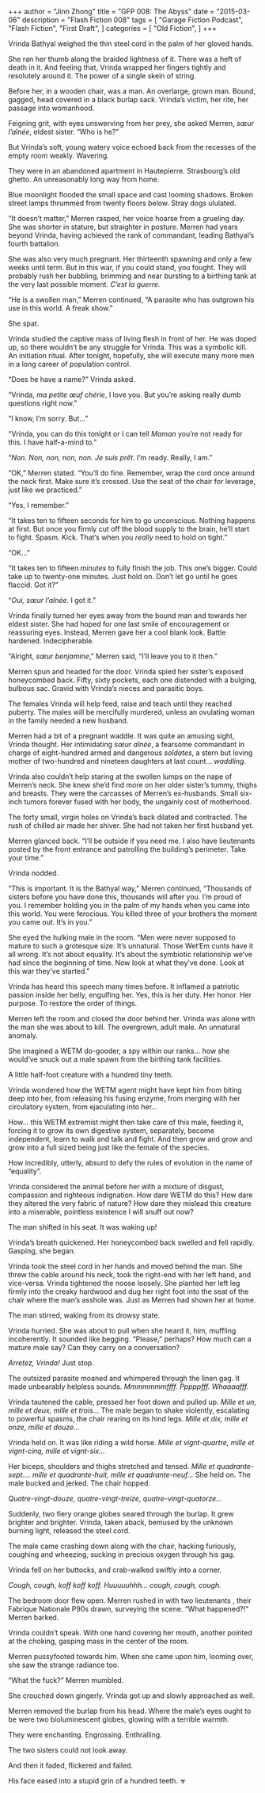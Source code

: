 +++
author = "Jinn Zhong"
title = "GFP 008: The Abyss"
date = "2015-03-06"
description = "Flash Fiction 008"
tags = [
    "Garage Fiction Podcast",
    "Flash Fiction",
    "First Draft",
]
categories = [
    "Old Fiction",
]
+++

Vrinda Bathyal weighed the thin steel cord in the palm of her gloved hands. 

She ran her thumb along the braided lightness of it. There was a heft of death in it. And feeling that, Vrinda wrapped her fingers tightly and resolutely around it. The power of a single skein of string.

Before her, in a wooden chair, was a man. An overlarge, grown man. Bound, gagged, head covered in a black burlap sack.  Vrinda’s victim, her rite, her passage into womanhood.

Feigning grit, with eyes unswerving from her prey, she asked Merren, _sœur l’aînée_, eldest sister.  “Who is he?”

But Vrinda’s soft, young watery voice echoed back from the recesses of the empty room weakly. Wavering. 

They were in an abandoned apartment in Hautepierre. Strasbourg’s old ghetto. An unreasonably long way from home.

Blue moonlight flooded the small space and cast looming shadows. Broken street lamps thrummed from twenty floors below. Stray dogs ululated.

“It doesn’t matter,” Merren rasped, her voice hoarse from a grueling day. She was shorter in stature, but straighter in posture. Merren had years beyond Vrinda, having achieved the rank of commandant, leading Bathyal’s fourth battalion.

She was also very much pregnant. Her thirteenth spawning and only a few weeks until term. But in this war, if you could stand, you fought. They will probably rush her bubbling, brimming and near bursting to a birthing tank at the very last possible moment. _C’est la guerre._

“He is a swollen man,” Merren continued, “A parasite who has outgrown his use in this world. A freak show.”

She spat.

Vrinda studied the captive mass of living flesh in front of her. He was doped up, so there wouldn’t be any struggle for Vrinda. This was a symbolic kill. An initiation ritual. After tonight, hopefully, she will execute many more men in a long career of population control.

“Does he have a name?” Vrinda asked.

“Vrinda, _ma petite œuf chérie_, I love you. But you’re asking really dumb questions right now.”

“I know, I’m sorry. But...”

“Vrinda, you can do this tonight or I can tell _Maman_ you’re not ready for this. I have half-a-mind to.”

“_Non. Non, non, non, non. Je suis prêt._ I’m ready. Really, I am.”

“OK,” Merren stated. “You’ll do fine. Remember, wrap the cord once around the neck first. Make sure it’s crossed. Use the seat of the chair for leverage, just like we practiced.”

“Yes, I remember.”

“It takes ten to fifteen seconds for him to go unconscious. Nothing happens at first. But once you firmly cut off the blood supply to the brain, he’ll start to fight. Spasm. Kick. That’s when you _really_ need to hold on tight.”

“OK...”

“It takes ten to fifteen _minutes_ to fully finish the job. This one’s bigger. Could take up to twenty-one minutes. Just hold on. Don’t let go until he goes flaccid. Got it?”

“_Oui, sœur l’aînée._ I got it.”

Vrinda finally turned her eyes away from the bound man and towards her eldest sister. She had hoped for one last smile of encouragement or reassuring eyes. Instead, Merren gave her a cool blank look. Battle hardened. Indecipherable.

“Alright, _sœur benjamine_,” Merren said, “I’ll leave you to it then.”

Merren spun and headed for the door. Vrinda spied her sister’s exposed honeycombed back. Fifty, sixty pockets, each one distended with a bulging, bulbous sac. Gravid with Vrinda’s nieces and parasitic boys.

The females Vrinda will help feed, raise and teach until they reached puberty. The males will be mercifully murdered, unless an ovulating woman in the family needed a new husband.

Merren had a bit of a pregnant waddle. It was quite an amusing sight, Vrinda thought. Her intimidating _sœur aînée_, a fearsome commandant in charge of eight-hundred armed and dangerous _soldates_, a stern but loving mother of two-hundred and nineteen daughters at last count... _waddling_.

Vrinda also couldn’t help staring at the swollen lumps on the nape of Merren’s neck. She knew she’d find more on her older sister’s tummy, thighs and breasts. They were the carcasses of Merren’s ex-husbands. Small six-inch tumors forever fused with her body, the ungainly cost of motherhood.

The forty small, virgin holes on Vrinda’s back dilated and contracted. The rush of chilled air made her shiver. She had not taken her first husband yet.

Merren glanced back. “I’ll be outside if you need me. I also have lieutenants posted by the front entrance and patrolling the building’s perimeter. Take your time.”

Vrinda nodded.

“This is important. It is the Bathyal way,” Merren continued, “Thousands of sisters before you have done this, thousands will after you. I’m proud of you. I remember holding you in the palm of my hands when you came into this world. You were ferocious. You killed three of your brothers the moment you came out. It’s in you.”

She eyed the hulking male in the room. “Men were never supposed to mature to such a grotesque size. It’s unnatural. Those Wet‘Em cunts have it all wrong. It’s not about equality. It’s about the symbiotic relationship we’ve had since the beginning of time. Now look at what they’ve done. Look at this war they’ve started.”

Vrinda has heard this speech many times before. It inflamed a patriotic passion inside her belly, engulfing her. Yes, this is her duty. Her honor. Her purpose. To restore the order of things.

Merren left the room and closed the door behind her. Vrinda was alone with the man she was about to kill. The overgrown, adult male. An unnatural anomaly. 

She imagined a WETM do-gooder, a spy within our ranks... how she would’ve snuck out a male spawn from the birthing tank facilities. 

A little half-foot creature with a hundred tiny teeth. 

Vrinda wondered how the WETM agent might have kept him from biting deep into her, from releasing his fusing enzyme, from merging with her circulatory system, from ejaculating into her...

How... this WETM extremist might then take care of this male, feeding it, forcing it to grow its own digestive system, separately, become independent, learn to walk and talk and fight. And then grow and grow and grow into a full sized being just like the female of the species.

How incredibly, utterly, absurd to defy the rules of evolution in the name of “equality”.

Vrinda considered the animal before her with a mixture of disgust, compassion and righteous indignation. How dare WETM do this? How dare they altered the very fabric of nature? How dare they mislead this creature into a miserable, pointless existence I will snuff out now?

The man shifted in his seat. It was waking up!

Vrinda’s breath quickened. Her honeycombed back swelled and fell rapidly. Gasping, she began. 

Vrinda took the steel cord in her hands and moved behind the man. She threw the cable around his neck, took the right-end with her left hand, and vice-versa. Vrinda tightened the noose loosely. She planted her left leg firmly into the creaky hardwood and dug her right foot into the seat of the chair where the man’s asshole was. Just as Merren had shown her at home.

The man stirred, waking from its drowsy state.

Vrinda hurried. She was about to pull when she heard it, him, muffling incoherently. It sounded like begging. “Please,” perhaps? How much can a mature male say? Can they carry on a conversation?

_Arretez, Vrinda!_ Just stop.

The outsized parasite moaned and whimpered through the linen gag. It made unbearably helpless sounds. _Mmmmmmmffff. Pppppfff. Whaaaafff._

Vrinda tautened the cable, pressed her foot down and pulled up. _Mille et un, mille et deux, mille et trois.._. The male began to shake violently, escalating to powerful spasms, the chair rearing on its hind legs. _Mille et dix, mille et onze, mille et douze..._

Vrinda held on. It was like riding a wild horse. _Mille et vignt-quartre, mille et vignt-cinq, mille et vignt-six..._

Her biceps, shoulders and thighs stretched and tensed. _Mille et quadrante-sept.... mille et quadrante-huit, mille et quadrante-neuf..._ She held on. The male bucked and jerked. The chair hopped.

_Quatre-vingt-douze, quatre-vingt-treize, quatre-vingt-quatorze..._

Suddenly, two fiery orange globes seared through the burlap. It grew brighter and brighter. Vrinda, taken aback, bemused by the unknown burning light, released the steel cord.

The male came crashing down along with the chair, hacking furiously, coughing and wheezing, sucking in precious oxygen through his gag.

Vrinda fell on her buttocks, and crab-walked swiftly into a corner.

_Cough, cough, koff koff koff. Huuuuuhhh... cough, cough, cough._

The bedroom door flew open. Merren rushed in with two lieutenants , their Fabrique Nationale P90s drawn, surveying the scene.
“What happened?!” Merren barked.

Vrinda couldn’t speak. With one hand covering her mouth, another pointed at the choking, gasping mass in the center of the room.

Merren pussyfooted towards him. When she came upon him, looming over, she saw the strange radiance too.

“What the fuck?” Merren mumbled.

She crouched down gingerly. Vrinda got up and slowly approached as well. 

Merren removed the burlap from his head. Where the male’s eyes ought to be were two bioluminescent globes, glowing with a terrible warmth. 

They were enchanting. Engrossing. Enthralling.

The two sisters could not look away.

And then it faded, flickered and failed. 

His face eased into a stupid grin of a hundred teeth. ☣
